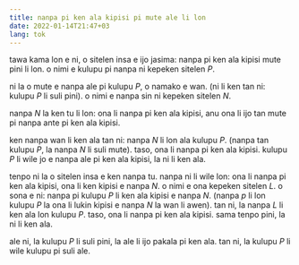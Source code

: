```yaml
---
title: nanpa pi ken ala kipisi pi mute ale li lon
date: 2022-01-14T21:47+03
lang: tok
---
```


tawa kama lon e ni, o sitelen insa e ijo jasima: nanpa pi ken ala kipisi mute
pini li lon. o nimi e kulupu pi nanpa ni kepeken sitelen <var>P</var>.

ni la o mute e nanpa ale pi kulupu <var>P</var>, o namako e wan. (ni li ken tan
ni: kulupu <var>P</var> li suli pini). o nimi e nanpa sin ni kepeken sitelen
<var>N</var>.

nanpa <var>N</var> la ken tu li lon: ona li nanpa pi ken ala kipisi, anu ona li
ijo tan mute pi nanpa ante pi ken ala kipisi.

ken nanpa wan li ken ala tan ni: nanpa <var>N</var> li lon ala kulupu 
<var>P</var>. (nanpa tan kulupu <var>P</var>, la nanpa <var>N</var> li suli 
mute). taso, ona li nanpa pi ken ala kipisi. kulupu <var>P</var> li wile jo e
nanpa ale pi ken ala kipisi, la ni li ken ala.

tenpo ni la o sitelen insa e ken nanpa tu. nanpa ni li wile lon: ona li nanpa
pi ken ala kipisi, ona li ken kipisi e nanpa <var>N</var>. o nimi e ona kepeken
sitelen <var>L</var>. o sona e ni: nanpa pi kulupu <var>P</var> li ken ala 
kipisi e nanpa <var>N</var>. (nanpa <var>p</var> li lon kulupu <var>P</var> la
ona li lukin kipisi e nanpa <var>N</var> la wan li awen). tan ni, la nanpa
<var>L</var> li ken ala lon kulupu <var>P</var>. taso, ona li nanpa pi ken ala
kipisi. sama tenpo pini, la ni li ken ala.

ale ni, la kulupu <var>P</var> li suli pini, la ale li ijo pakala pi ken ala.
tan ni, la kulupu <var>P</var> li wile kulupu pi suli ale.
